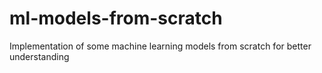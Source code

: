 # ml-models-from-scratch
Implementation of some machine learning models from scratch for better understanding

